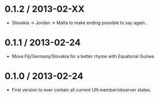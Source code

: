 0.1.2 / 2013-02-XX
==================
  * Slovakia -> Jordan -> Malta to make ending possible to say again..

0.1.1 / 2013-02-24
==================
  * Move Fiji/Germany/Slovakia for a better rhyme with Equatorial Guinea

0.1.0 / 2013-02-24
==================
  * First version to ever contain all current UN member/observer states.
